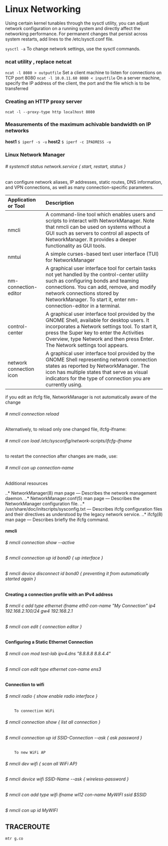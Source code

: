 # Linux Networking

Using certain kernel tunables through the sysctl utility, you can adjust network configuration on a running system and directly affect the networking performance.
For permanent changes that persist across system restarts, add lines to the /etc/sysctl.conf file. 

```sysctl -a``` To change network settings, use the sysctl commands. 

### ncat utility , replace netcat

```ncat -l 8080 > outputfile```  Set a client machine to listen for connections on TCP port 8080 
```ncat -l 10.0.11.60 8080 < inputfile``` On a server machine, specify the IP address of the client, the port and the file which is to be transferred 

### Creating an HTTP proxy server

```ncat -l --proxy-type http localhost 8080```

### Measurements of the maximum achivable bandwidth on IP networks

__host1__ ```$ iperf -s -u```
__host2__ ```$ iperf -c IPADRESS -u```

### Linux Network Manager

###### # systemctl status network.service { start, restart, status }

can configure network aliases, IP addresses, static routes, DNS information, and VPN connections, as well as many connection-specific parameters. 

| Application or Tool | Description |
|:----------------------- |:----------------------- |
| nmcli | A command-line tool which enables users and scripts to interact with NetworkManager. Note that nmcli can be used on systems without a GUI such as servers to control all aspects of NetworkManager. It provides a deeper functionality as GUI tools. |
| nmtui | A simple curses-based text user interface (TUI) for NetworkManager |
| nm-connection-editor | A graphical user interface tool for certain tasks not yet handled by the control-center utility such as configuring bonds and teaming connections. You can add, remove, and modify network connections stored by NetworkManager. To start it, enter nm-connection-editor in a terminal. |
| control-center | A graphical user interface tool provided by the GNOME Shell, available for desktop users. It incorporates a Network settings tool. To start it, press the Super key to enter the Activities Overview, type Network and then press Enter. The Network settings tool appears. |
| network connection icon | A graphical user interface tool provided by the GNOME Shell representing network connection states as reported by NetworkManager. The icon has multiple states that serve as visual indicators for the type of connection you are currently using. |

if you edit an ifcfg file, NetworkManager is not automatically aware of the change
###### # nmcli connection reload

Alternatively, to reload only one changed file, ifcfg-ifname:
###### # nmcli con load /etc/sysconfig/network-scripts/ifcfg-ifname

to restart the connection after changes are made, use:
###### # nmcli con up connection-name


Additional resources

..* NetworkManager(8) man page — Describes the network management daemon.
..* NetworkManager.conf(5) man page — Describes the NetworkManager configuration file.
..* /usr/share/doc/initscripts/sysconfig.txt — Describes ifcfg configuration files and their directives as understood by the legacy network service.
..* ifcfg(8) man page — Describes briefly the ifcfg command. 

#### nmcli

###### $ nmcli connection show --active
###### $ nmcli connection up id bond0 { up interface }
###### $ nmcli device disconnect id bond0 { preventing it from automatically started again }

#### Creating a connection profile with an IPv4 address
###### $ nmcli c add type ethernet ifname eth0 con-name "My Connection" ip4 192.168.2.100/24 gw4 192.168.2.1

###### $ nmcli con edit { connection editor } 

#### Configuring a Static Ethernet Connection
###### $ nmcli con mod test-lab ipv4.dns "8.8.8.8 8.8.4.4"
###### $ nmcli con edit type ethernet con-name ens3

#### Connection to wifi

###### $ nmcli radio { show enable radio interface }

        To connection WiFi
###### $ nmcli connection show { list all connection }
###### $ nmcli connection up id SSID-Connection --ask { ask password }
        
        To new WiFi AP
###### $ nmcli dev wifi { scan all WiFi AP}
###### $ nmcli device wifi SSID-Name --ask { wireless-password }
        
###### $ nmcli con add type wifi ifname wl12 con-name MyWIFI ssid $SSID
###### $ nmcli con up id MyWIFI

## TRACEROUTE
```
mtr g.co
```
